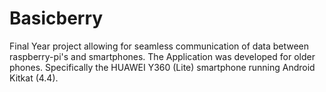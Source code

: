 # Basicberry
Final Year project allowing for seamless communication of data between raspberry-pi's and smartphones. The Application was developed for older phones. Specifically the HUAWEI Y360 (Lite) smartphone running Android Kitkat (4.4).
